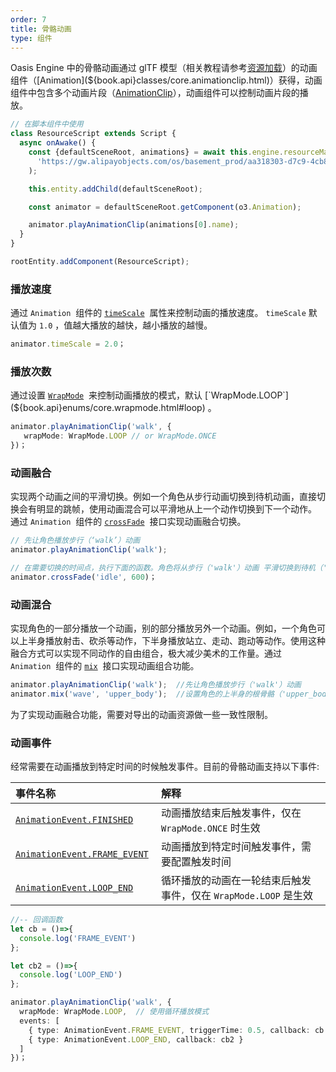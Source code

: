 ```yaml
---
order: 7
title: 骨骼动画
type: 组件
---
```


Oasis Engine 中的骨骼动画通过 glTF 模型（相关教程请参考[资源加载](${book.manual}resource/resource-manager)）的动画组件（[Animation](${book.api}classes/core.animationclip.html)）获得，动画组件中包含多个动画片段（[AnimationClip](${book.api}classes/core.animation.html)），动画组件可以控制动画片段的播放。

```typescript
// 在脚本组件中使用
class ResourceScript extends Script {
  async onAwake() {
    const {defaultSceneRoot, animations} = await this.engine.resourceManager.load(
      'https://gw.alipayobjects.com/os/basement_prod/aa318303-d7c9-4cb8-8c5a-9cf3855fd1e6.gltf',
    );

    this.entity.addChild(defaultSceneRoot);

    const animator = defaultSceneRoot.getComponent(o3.Animation);

    animator.playAnimationClip(animations[0].name);
  }
}

rootEntity.addComponent(ResourceScript);
```

### 播放速度

通过 `Animation`  组件的 [`timeScale`](${book.api}classes/core.animation.html#timescale)  属性来控制动画的播放速度。 `timeScale` 默认值为 `1.0` ，值越大播放的越快，越小播放的越慢。


```javascript
animator.timeScale = 2.0；
```


### 播放次数

通过设置 [`WrapMode`](${book.api}enums/core.wrapmode.html)  来控制动画播放的模式，默认 [`WrapMode.LOOP`](${book.api}enums/core.wrapmode.html#loop) 。

```typescript
animator.playAnimationClip('walk', {
   wrapMode: WrapMode.LOOP // or WrapMode.ONCE
})；
```


### 动画融合

实现两个动画之间的平滑切换。例如一个角色从步行动画切换到待机动画，直接切换会有明显的跳帧，使用动画混合可以平滑地从上一个动作切换到下一个动作。 通过 `Animation`  组件的 [`crossFade`](${book.api}classes/core.animation.html#crossfade)  接口实现动画融合切换。

```typescript
// 先让角色播放步行（‘walk’）动画
animator.playAnimationClip('walk');  

// 在需要切换的时间点，执行下面的函数。角色将从步行（'walk'）动画 平滑切换到待机（'idle'）动画。
animator.crossFade('idle', 600)；
```


### 动画混合

实现角色的一部分播放一个动画，别的部分播放另外一个动画。例如，一个角色可以上半身播放射击、砍杀等动作，下半身播放站立、走动、跑动等动作。使用这种融合方式可以实现不同动作的自由组合，极大减少美术的工作量。通过 `Animation`  组件的 [`mix`](${book.api}classes/core.animation.html#mix)  接口实现动画组合功能。


```javascript
animator.playAnimationClip('walk');  //先让角色播放步行（'walk'）动画
animator.mix('wave', 'upper_body');  //设置角色的上半身的根骨骼（'upper_body'）播放挥手（'wave'）动画。
```

为了实现动画融合功能，需要对导出的动画资源做一些一致性限制。


### 动画事件


经常需要在动画播放到特定时间的时候触发事件。目前的骨骼动画支持以下事件:

|事件名称|解释|
|:--|:--|
|[`AnimationEvent.FINISHED`](${book.api}enums/core.animationevent.html#finished)|动画播放结束后触发事件，仅在 `WrapMode.ONCE` 时生效 |
| [`AnimationEvent.FRAME_EVENT`](${book.api}enums/core.animationevent.html#frame_event) | 动画播放到特定时间触发事件，需要配置触发时间 |
| [`AnimationEvent.LOOP_END`](${book.api}enums/core.animationevent.html#loop_end) | 循环播放的动画在一轮结束后触发事件，仅在 `WrapMode.LOOP` 是生效|


```typescript
//-- 回调函数
let cb = ()=>{
  console.log('FRAME_EVENT')
};

let cb2 = ()=>{
  console.log('LOOP_END')
};

animator.playAnimationClip('walk', {
  wrapMode: WrapMode.LOOP,  // 使用循环播放模式
  events: [
    { type: AnimationEvent.FRAME_EVENT, triggerTime: 0.5, callback: cb }, // 添加FRAME_EVENT事件
    { type: AnimationEvent.LOOP_END, callback: cb2 }                      // 添加LOOP_END事件
  ]
})；
```




